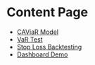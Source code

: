 # Content Page
- [CAViaR Model](./caviar.md)
- [VaR Test](./vartest.md)
- [Stop Loss Backtesting](./backtesting.md)
- [Dashboard Demo](./dashboard.md)
